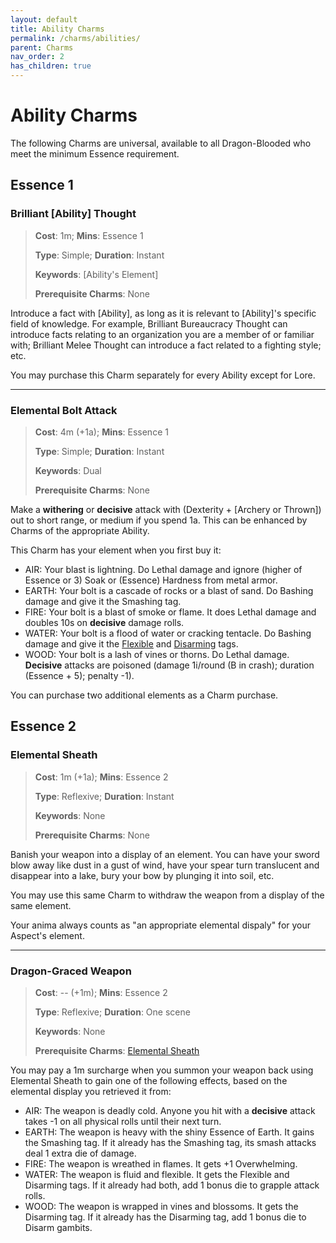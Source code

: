 ```yaml
---
layout: default
title: Ability Charms
permalink: /charms/abilities/
parent: Charms
nav_order: 2
has_children: true
---
```


# Ability Charms

The following Charms are universal, available to all Dragon-Blooded who meet the
minimum Essence requirement.

## Essence 1

### Brilliant [Ability] Thought

> **Cost**: 1m; **Mins**: Essence 1
>
> **Type**: Simple; **Duration**: Instant
>
> **Keywords**: [Ability's Element]
>
> **Prerequisite Charms**: None

Introduce a fact with [Ability], as long as it is relevant to [Ability]'s
specific field of knowledge. For example, Brilliant Bureaucracy Thought can
introduce facts relating to an organization you are a member of or familiar
with; Brilliant Melee Thought can introduce a fact related to a fighting style;
etc.

You may purchase this Charm separately for every Ability except for Lore.

***

### Elemental Bolt Attack

> **Cost**: 4m (+1a); **Mins**: Essence 1
>
> **Type**: Simple; **Duration**: Instant
>
> **Keywords**: Dual
>
> **Prerequisite Charms**: None

Make a **withering** or **decisive** attack with (Dexterity + [Archery or
Thrown]) out to short range, or medium if you spend 1a. This can be enhanced by
Charms of the appropriate Ability.

This Charm has your element when you first buy it:

- AIR: Your blast is lightning. Do Lethal damage and ignore (higher of Essence
  or 3) Soak or (Essence) Hardness from metal armor.
- EARTH: Your bolt is a cascade of rocks or a blast of sand. Do Bashing damage
  and give it the Smashing tag.
- FIRE: Your bolt is a blast of smoke or flame. It does Lethal damage and
  doubles 10s on **decisive** damage rolls.
- WATER: Your bolt is a flood of water or cracking tentacle. Do Bashing damage
  and give it the [Flexible](/venture/gear/weaponry#other-tags) and
  [Disarming](/venture/gear/weaponry#other-tags) tags.
- WOOD: Your bolt is a lash of vines or thorns. Do Lethal damage. **Decisive**
  attacks are poisoned (damage 1i/round (B in crash); duration (Essence + 5);
  penalty -1).

You can purchase two additional elements as a Charm purchase.

## Essence 2

### Elemental Sheath

> **Cost**: 1m (+1a); **Mins**: Essence 2
>
> **Type**: Reflexive; **Duration**: Instant
>
> **Keywords**: None
>
> **Prerequisite Charms**: None

Banish your weapon into a display of an element. You can have your sword blow
away like dust in a gust of wind, have your spear turn translucent and
disappear into a lake, bury your bow by plunging it into soil, etc.

You may use this same Charm to withdraw the weapon from a display of the same
element.

Your anima always counts as "an appropriate elemental dispaly" for your Aspect's
element.

***

### Dragon-Graced Weapon

> **Cost**: -- (+1m); **Mins**: Essence 2
>
> **Type**: Reflexive; **Duration**: One scene
>
> **Keywords**: None
>
> **Prerequisite Charms**: [Elemental Sheath](#elemental-sheath)

You may pay a 1m surcharge when you summon your weapon back using Elemental
Sheath to gain one of the following effects, based on the elemental display you
retrieved it from:

- AIR: The weapon is deadly cold. Anyone you hit with a **decisive** attack
  takes -1 on all physical rolls until their next turn.
- EARTH: The weapon is heavy with the shiny Essence of Earth. It gains the
  Smashing tag. If it already has the Smashing tag, its smash attacks deal 1
  extra die of damage.
- FIRE: The weapon is wreathed in flames. It gets +1 Overwhelming.
- WATER: The weapon is fluid and flexible. It gets the Flexible and Disarming
  tags. If it already had both, add 1 bonus die to grapple attack rolls.
- WOOD: The weapon is wrapped in vines and blossoms. It gets the Disarming tag.
  If it already has the Disarming tag, add 1 bonus die to Disarm gambits.
